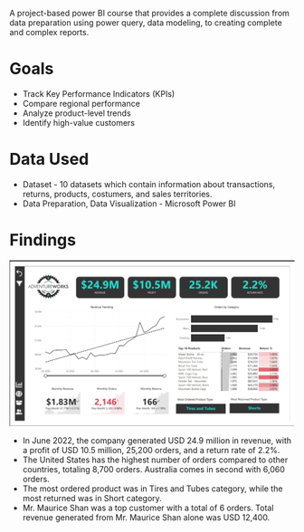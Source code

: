 A project-based power BI course that provides a complete discussion from data preparation using power query, data modeling, to creating complete and complex reports.

# Goals
- Track Key Performance Indicators (KPIs)
- Compare regional performance
- Analyze product-level trends
- Identify high-value customers

# Data Used
- Dataset - 10 datasets which contain information about       transactions, returns, products, costumers, and sales territories.
- Data Preparation, Data Visualization - Microsoft Power BI

# Findings

![Dashboard](image.png)

- In June 2022, the company generated USD 24.9 million in revenue, with a profit of USD 10.5 million, 25,200 orders, and a return rate of 2.2%.
- The United States has the highest number of orders compared to other countries, totaling 8,700 orders. Australia comes in second with 6,060 orders.
- The most ordered product was in Tires and Tubes category, while the most returned was in Short category.
- Mr. Maurice Shan was a top customer with a total of 6 orders. Total revenue generated from Mr. Maurice Shan alone was USD 12,400.
